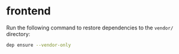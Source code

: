 frontend
========

Run the following command to restore dependencies to the `vendor/` directory:

```sh
dep ensure --vendor-only
```
